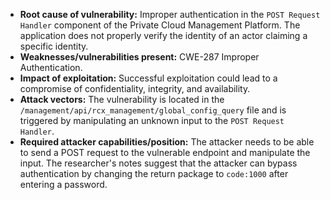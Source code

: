 - **Root cause of vulnerability:** Improper authentication in the `POST Request Handler` component of the Private Cloud Management Platform. The application does not properly verify the identity of an actor claiming a specific identity.
- **Weaknesses/vulnerabilities present:** CWE-287 Improper Authentication.
- **Impact of exploitation:**  Successful exploitation could lead to a compromise of confidentiality, integrity, and availability.
- **Attack vectors:** The vulnerability is located in the `/management/api/rcx_management/global_config_query` file and is triggered by manipulating an unknown input to the `POST Request Handler`.
- **Required attacker capabilities/position:** The attacker needs to be able to send a POST request to the vulnerable endpoint and manipulate the input.  The researcher's notes suggest that the attacker can bypass authentication by changing the return package to `code:1000` after entering a password.